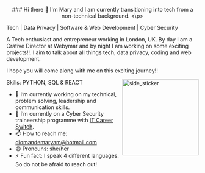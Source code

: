 <p align="center">### Hi there 👋 I'm Mary and I am currently transitioning into tech from a non-technical background. <\p>

Tech | Data Privacy | Software & Web Development | Cyber Security

A Tech enthusiast and entrepreneur working in London, UK. By day I am a Crative Director at Webymar and by night I am working on some exciting projects!!. I aim to talk about all things tech, data privacy, coding and web development.

I hope you will come along with me on this exciting journey!!

Skills: PYTHON, SQL & REACT
<img align="right" width=200px height=200px alt="side_sticker" src="https://media.giphy.com/media/TEnXkcsHrP4YedChhA/giphy.gif" />
- 🔭 I’m currently working on my technical, problem solving, leadership and communication skills. 
- 🌱 I’m currently on a Cyber Security traineership programme with [IT Career Switch](url). 
- 📫 How to reach me: diomandemaryam@hotmail.com 
- 😄 Pronouns: she/her
- ⚡ Fun fact: I speak 4 different languages. So do not be afraid to reach out!


